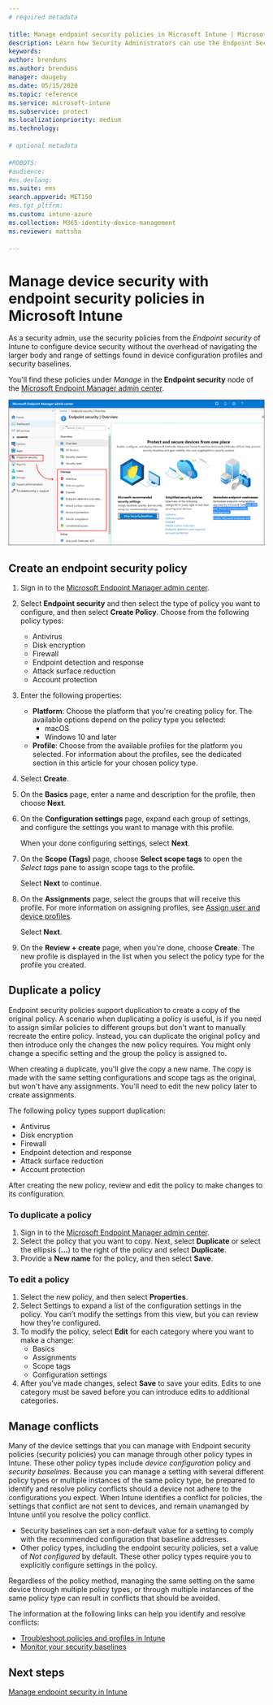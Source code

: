 ```yaml
---
# required metadata

title: Manage endpoint security policies in Microsoft Intune | Microsoft Docs
description: Learn how Security Administrators can use the Endpoint Security policies and profiles to focus on security configuration of devices in Microsoft Endpoint Manager. 
keywords:
author: brenduns
ms.author: brenduns
manager: dougeby
ms.date: 05/15/2020
ms.topic: reference
ms.service: microsoft-intune
ms.subservice: protect
ms.localizationpriority: medium
ms.technology:

# optional metadata

#ROBOTS:
#audience:
#ms.devlang:
ms.suite: ems
search.appverid: MET150
#ms.tgt_pltfrm:
ms.custom: intune-azure
ms.collection: M365-identity-device-management
ms.reviewer: mattsha

---
```


# Manage device security with endpoint security policies in Microsoft Intune

As a security admin, use the security policies from the *Endpoint security* of Intune to configure device security without the overhead of navigating the larger body and range of settings found in device configuration profiles and security baselines.

You'll find these policies under *Manage* in the **Endpoint security** node of the [Microsoft Endpoint Manager admin center](https://go.microsoft.com/fwlink/?linkid=2109431).

![Manage policies](./media/endpoint-security-policy/endpoint-security-policies.png)

## Create an endpoint security policy

1. Sign in to the [Microsoft Endpoint Manager admin center](https://go.microsoft.com/fwlink/?linkid=2109431).

2. Select **Endpoint security** and then select the type of policy you want to configure, and then select **Create Policy**. Choose from the following policy types:
   - Antivirus
   - Disk encryption
   - Firewall
   - Endpoint detection and response
   - Attack surface reduction
   - Account protection

3. Enter the following properties:
   - **Platform**: Choose the platform that you're creating policy for. The available options depend on the policy type you selected:
     - macOS
     - Windows 10 and later
   - **Profile**: Choose from the available profiles for the platform you selected. For information about the profiles, see the dedicated section in this article for your chosen policy type.

4. Select **Create**.

5. On the **Basics** page, enter a name and description for the profile, then choose **Next**.

6. On the **Configuration settings** page, expand each group of settings, and configure the settings you want to manage with this profile.

   When your done configuring settings, select **Next**.

7. On the **Scope (Tags)** page, choose **Select scope tags** to open the *Select tags* pane to assign scope tags to the profile.
  
   Select **Next** to continue.

8. On the **Assignments** page, select the groups that will receive this profile. For more information on assigning profiles, see [Assign user and device profiles](../configuration/device-profile-assign.md).

   Select **Next**.

9. On the **Review + create** page, when you're done, choose **Create**. The new profile is displayed in the list when you select the policy type for the profile you created.

## Duplicate a policy

Endpoint security policies support duplication to create a copy of the original policy. A scenario when duplicating a policy is useful, is if you need to assign similar policies to different groups but don't want to manually recreate the entire policy. Instead, you can duplicate the original policy and then introduce only the changes the new policy requires. You might only change a specific setting and the group the policy is assigned to.

When creating a duplicate, you'll give the copy a new name. The copy is made with the same setting configurations and scope tags as the original, but won't have any assignments. You'll need to edit the new policy later to create assignments.  

The following policy types support duplication:

- Antivirus
- Disk encryption
- Firewall
- Endpoint detection and response
- Attack surface reduction
- Account protection

After creating the new policy, review and edit the policy to make changes to its configuration.

### To duplicate a policy

1. Sign in to the [Microsoft Endpoint Manager admin center](https://go.microsoft.com/fwlink/?linkid=2109431).
2. Select the policy that you want to copy. Next, select **Duplicate** or select the ellipsis (**…**) to the right of the policy and select **Duplicate**.
3. Provide a **New name** for the policy, and then select **Save**.

### To edit a policy

1. Select the new policy, and then select **Properties**.
2. Select Settings to expand a list of the configuration settings in the policy. You can’t modify the settings from this view, but you can review how they're configured.
3. To modify the policy, select **Edit** for each category where you want to make a change:
   - Basics
   - Assignments
   - Scope tags
   - Configuration settings
4. After you’ve made changes, select **Save** to save your edits.  Edits to one category must be saved before you can introduce edits to additional categories.

## Manage conflicts

Many of the device settings that you can manage with Endpoint security policies (security policies) you can manage through other policy types in Intune. These other policy types include *device configuration* policy and *security baselines*. Because you can manage a setting with several different policy types or multiple instances of the same policy type, be prepared to identify and resolve policy conflicts should a device not adhere to the configurations you expect. When Intune identifies a conflict for policies, the settings that conflict are not sent to devices, and remain unamanged by Intune until you resolve the policy conflict.

- Security baselines can set a non-default value for a setting to comply with the recommended configuration that baseline addresses. 
- Other policy types, including the endpoint security policies, set a value of *Not configured* by default. These other policy types require you to explicitly configure settings in the policy.

Regardless of the policy method, managing the same setting on the same device through multiple policy types, or through multiple instances of the same policy type can result in conflicts that should be avoided.

The information at the following links can help you identify and resolve conflicts:

- [Troubleshoot policies and profiles in Intune](../configuration/troubleshoot-policies-in-microsoft-intune.md)
- [Monitor your security baselines](../protect/security-baselines-monitor.md#troubleshoot-using-per-setting-status)


## Next steps

[Manage endpoint security in Intune](../protect/endpoint-security.md)
